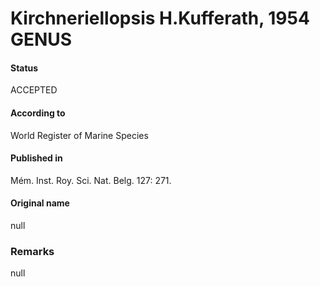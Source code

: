 Kirchneriellopsis H.Kufferath, 1954 GENUS
=======

#### Status
ACCEPTED

#### According to
World Register of Marine Species

#### Published in
Mém. Inst. Roy. Sci. Nat. Belg. 127: 271.

#### Original name
null

### Remarks
null